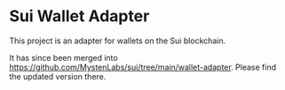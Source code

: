 # Sui Wallet Adapter

This project is an adapter for wallets on the Sui blockchain.

It has since been merged into https://github.com/MystenLabs/sui/tree/main/wallet-adapter. Please find the updated version there.
